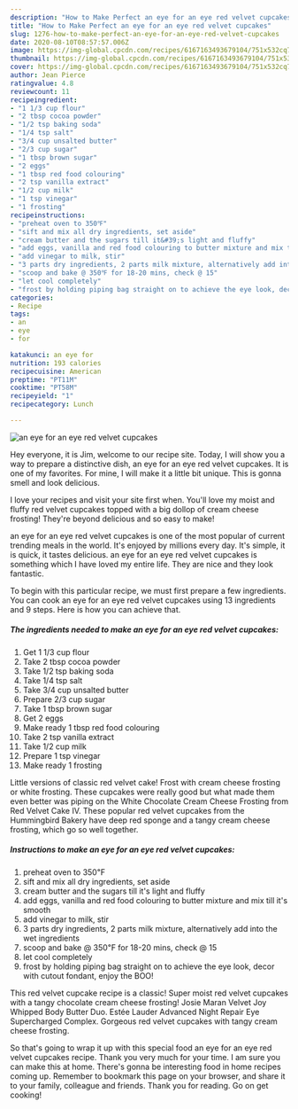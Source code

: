 ```yaml
---
description: "How to Make Perfect an eye for an eye red velvet cupcakes"
title: "How to Make Perfect an eye for an eye red velvet cupcakes"
slug: 1276-how-to-make-perfect-an-eye-for-an-eye-red-velvet-cupcakes
date: 2020-08-10T08:57:57.006Z
image: https://img-global.cpcdn.com/recipes/6167163493679104/751x532cq70/an-eye-for-an-eye-red-velvet-cupcakes-recipe-main-photo.jpg
thumbnail: https://img-global.cpcdn.com/recipes/6167163493679104/751x532cq70/an-eye-for-an-eye-red-velvet-cupcakes-recipe-main-photo.jpg
cover: https://img-global.cpcdn.com/recipes/6167163493679104/751x532cq70/an-eye-for-an-eye-red-velvet-cupcakes-recipe-main-photo.jpg
author: Jean Pierce
ratingvalue: 4.8
reviewcount: 11
recipeingredient:
- "1 1/3 cup flour"
- "2 tbsp cocoa powder"
- "1/2 tsp baking soda"
- "1/4 tsp salt"
- "3/4 cup unsalted butter"
- "2/3 cup sugar"
- "1 tbsp brown sugar"
- "2 eggs"
- "1 tbsp red food colouring"
- "2 tsp vanilla extract"
- "1/2 cup milk"
- "1 tsp vinegar"
- "1 frosting"
recipeinstructions:
- "preheat oven to 350℉"
- "sift and mix all dry ingredients, set aside"
- "cream butter and the sugars till it&#39;s light and fluffy"
- "add eggs, vanilla and red food colouring to butter mixture and mix till it&#39;s smooth"
- "add vinegar to milk, stir"
- "3 parts dry ingredients, 2 parts milk mixture, alternatively add into the wet ingredients"
- "scoop and bake @ 350℉ for 18-20 mins, check @ 15"
- "let cool completely"
- "frost by holding piping bag straight on to achieve the eye look, decor with cutout fondant, enjoy the BOO!"
categories:
- Recipe
tags:
- an
- eye
- for

katakunci: an eye for 
nutrition: 193 calories
recipecuisine: American
preptime: "PT11M"
cooktime: "PT58M"
recipeyield: "1"
recipecategory: Lunch

---
```



![an eye for an eye red velvet cupcakes](https://img-global.cpcdn.com/recipes/6167163493679104/751x532cq70/an-eye-for-an-eye-red-velvet-cupcakes-recipe-main-photo.jpg)

Hey everyone, it is Jim, welcome to our recipe site. Today, I will show you a way to prepare a distinctive dish, an eye for an eye red velvet cupcakes. It is one of my favorites. For mine, I will make it a little bit unique. This is gonna smell and look delicious.

I love your recipes and visit your site first when. You&#39;ll love my moist and fluffy red velvet cupcakes topped with a big dollop of cream cheese frosting! They&#39;re beyond delicious and so easy to make!

an eye for an eye red velvet cupcakes is one of the most popular of current trending meals in the world. It's enjoyed by millions every day. It's simple, it is quick, it tastes delicious. an eye for an eye red velvet cupcakes is something which I have loved my entire life. They are nice and they look fantastic.


To begin with this particular recipe, we must first prepare a few ingredients. You can cook an eye for an eye red velvet cupcakes using 13 ingredients and 9 steps. Here is how you can achieve that.

<!--inarticleads1-->

##### The ingredients needed to make an eye for an eye red velvet cupcakes:

1. Get 1 1/3 cup flour
1. Take 2 tbsp cocoa powder
1. Take 1/2 tsp baking soda
1. Take 1/4 tsp salt
1. Take 3/4 cup unsalted butter
1. Prepare 2/3 cup sugar
1. Take 1 tbsp brown sugar
1. Get 2 eggs
1. Make ready 1 tbsp red food colouring
1. Take 2 tsp vanilla extract
1. Take 1/2 cup milk
1. Prepare 1 tsp vinegar
1. Make ready 1 frosting


Little versions of classic red velvet cake! Frost with cream cheese frosting or white frosting. These cupcakes were really good but what made them even better was piping on the White Chocolate Cream Cheese Frosting from Red Velvet Cake IV. These popular red velvet cupcakes from the Hummingbird Bakery have deep red sponge and a tangy cream cheese frosting, which go so well together. 

<!--inarticleads2-->

##### Instructions to make an eye for an eye red velvet cupcakes:

1. preheat oven to 350℉
1. sift and mix all dry ingredients, set aside
1. cream butter and the sugars till it&#39;s light and fluffy
1. add eggs, vanilla and red food colouring to butter mixture and mix till it&#39;s smooth
1. add vinegar to milk, stir
1. 3 parts dry ingredients, 2 parts milk mixture, alternatively add into the wet ingredients
1. scoop and bake @ 350℉ for 18-20 mins, check @ 15
1. let cool completely
1. frost by holding piping bag straight on to achieve the eye look, decor with cutout fondant, enjoy the BOO!


This red velvet cupcake recipe is a classic! Super moist red velvet cupcakes with a tangy chocolate cream cheese frosting! Josie Maran Velvet Joy Whipped Body Butter Duo. Estée Lauder Advanced Night Repair Eye Supercharged Complex. Gorgeous red velvet cupcakes with tangy cream cheese frosting. 

So that's going to wrap it up with this special food an eye for an eye red velvet cupcakes recipe. Thank you very much for your time. I am sure you can make this at home. There's gonna be interesting food in home recipes coming up. Remember to bookmark this page on your browser, and share it to your family, colleague and friends. Thank you for reading. Go on get cooking!
